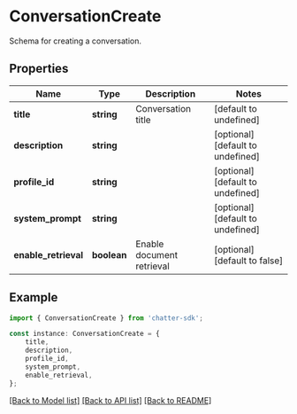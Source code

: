# ConversationCreate

Schema for creating a conversation.

## Properties

Name | Type | Description | Notes
------------ | ------------- | ------------- | -------------
**title** | **string** | Conversation title | [default to undefined]
**description** | **string** |  | [optional] [default to undefined]
**profile_id** | **string** |  | [optional] [default to undefined]
**system_prompt** | **string** |  | [optional] [default to undefined]
**enable_retrieval** | **boolean** | Enable document retrieval | [optional] [default to false]

## Example

```typescript
import { ConversationCreate } from 'chatter-sdk';

const instance: ConversationCreate = {
    title,
    description,
    profile_id,
    system_prompt,
    enable_retrieval,
};
```

[[Back to Model list]](../README.md#documentation-for-models) [[Back to API list]](../README.md#documentation-for-api-endpoints) [[Back to README]](../README.md)
